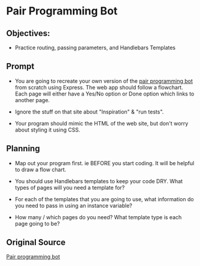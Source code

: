 # Pair Programming Bot

## Objectives:

- Practice routing, passing parameters, and Handlebars Templates

## Prompt

- You are going to recreate your own version of the [pair programming bot](http://pairprogrammingbot.com/) from scratch using Express. The web app should follow a flowchart. Each page will either have a Yes/No option or Done option which links to another page. 

- Ignore the stuff on that site about "Inspiration" & "run tests".

- Your program should mimic the HTML of the web site, but don't worry about styling it using CSS.

## Planning

- Map out your program first. ie BEFORE you start coding. It will be helpful to draw a flow chart.

- You should use Handlebars templates to keep your code DRY. What types of pages will you need a template for?

- For each of the templates that you are going to use, what information do you need to pass in using an instance variable?

- How many / which pages do you need? What template type is each page going to be?

## Original Source
[Pair programming bot](http://pairprogrammingbot.com/)